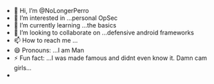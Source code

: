 - 👋 Hi, I’m @NoLongerPerro
- 👀 I’m interested in ...personal OpSec
- 🌱 I’m currently learning ...the basics
- 💞️ I’m looking to collaborate on ...defensive android frameworks
- 📫 How to reach me ...
- 😄 Pronouns: ...I am Man
- ⚡ Fun fact: ...I was made famous and didnt even know it. Damn cam girls...
- 

<!---
NoLongerPerro/NoLongerPerro is a ✨ special ✨ repository because its `README.md` (this file) appears on your GitHub profile.
You can click the Preview link to take a look at your changes.
--->
